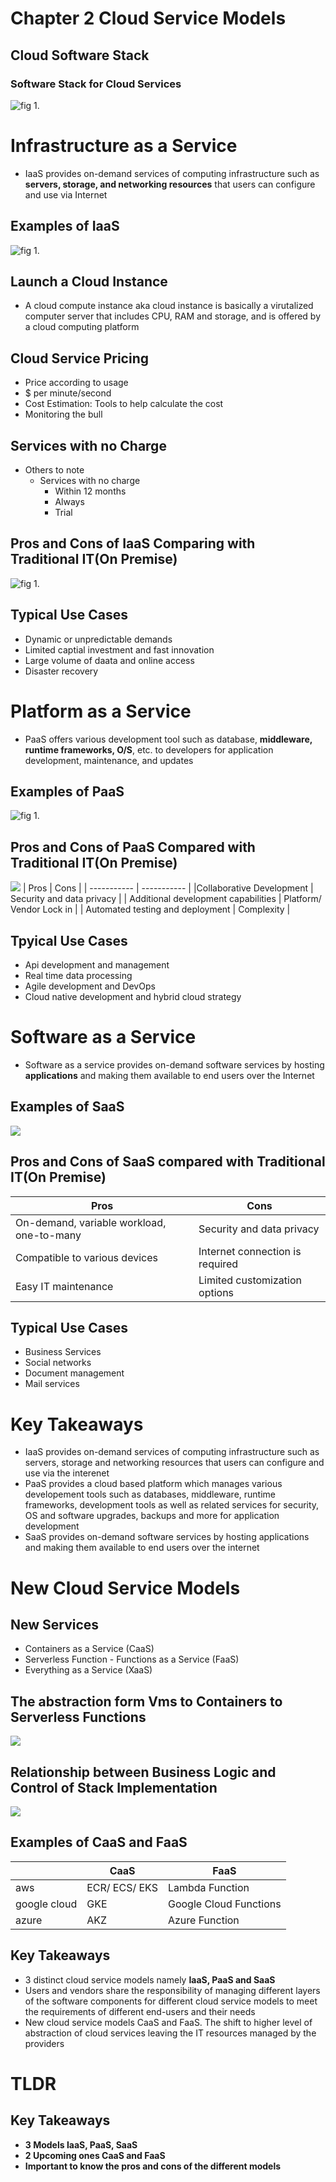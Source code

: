 # Chapter 2 Cloud Service Models
## Cloud Software Stack
### Software Stack for Cloud Services
![fig 1.](ImageAssets/Cpt2.1.png)
# Infrastructure as a Service
* IaaS provides on-demand services of computing infrastructure such as **servers, storage, and networking resources** that users can configure and use via Internet
## Examples of IaaS
![fig 1.](ImageAssets/Cpt2.3.png)
## Launch a Cloud Instance
* A cloud compute instance aka cloud instance is basically a virutalized computer server that includes CPU, RAM and storage, and is offered by a cloud computing platform
## Cloud Service Pricing
* Price according to usage
* $ per minute/second
* Cost Estimation: Tools to help calculate the cost
* Monitoring the bull
## Services with no Charge
* Others to note
    * Services with no charge
        * Within 12 months
        * Always
        * Trial
## Pros and Cons of IaaS Comparing with Traditional IT(On Premise)
![fig 1.](ImageAssets/Cpt2.2.png)
## Typical Use Cases
* Dynamic or unpredictable demands
* Limited captial investment and fast innovation
* Large volume of daata and online access
* Disaster recovery
# Platform as a Service
* PaaS offers various development tool such as database, **middleware, runtime frameworks, O/S**, etc. to developers for application development, maintenance, and updates
## Examples of PaaS
![fig 1.](ImageAssets/Cpt2.3.png)
## Pros and Cons of PaaS Compared with Traditional IT(On Premise)
![](ImageAssets/Cpt2.5.png)
| Pros | Cons |
| ----------- | ----------- |
|Collaborative Development | Security and data privacy |
| Additional development capabilities | Platform/ Vendor Lock in |
| Automated testing and deployment | Complexity |
## Tpyical Use Cases
* Api development and management
* Real time data processing
* Agile development and DevOps
* Cloud native development and hybrid cloud strategy
# Software as a Service
* Software as a service provides on-demand software services by hosting **applications** and making them available to end users over the Internet
## Examples of SaaS
![](ImageAssets/Cpt2.6.png)
## Pros and Cons of SaaS compared with Traditional IT(On Premise)
| Pros | Cons |
| ----------- | ----------- |
| On-demand, variable workload, one-to-many | Security and data privacy |
| Compatible to various devices | Internet connection is required |
| Easy IT maintenance | Limited customization options |
## Typical Use Cases
* Business Services
* Social networks
* Document management
* Mail services
# Key Takeaways
* IaaS provides on-demand services of computing infrastructure such as servers, storage and networking resources that users can configure and use via the interenet
* PaaS provides a cloud based platform which manages various developement tools such as databases, middleware, runtime frameworks, development tools as well as related services for security, OS and software upgrades, backups and more for application development
* SaaS provides on-demand software services by hosting applications and making them available to end users over the internet
# New Cloud Service Models
## New Services
* Containers as a Service (CaaS)
* Serverless Function - Functions as a Service (FaaS)
* Everything as a Service (XaaS)
## The abstraction form Vms to Containers to Serverless Functions
![](ImageAssets/Cpt2.7.png)
## Relationship between Business Logic and Control of Stack Implementation
![](ImageAssets/Cpt2.8.png)
## Examples of CaaS and FaaS
|       | CaaS | FaaS |
|-------|------|------|
| aws   | ECR/ ECS/ EKS |Lambda Function|
| google cloud|GKE|Google Cloud Functions|
| azure | AKZ|Azure Function|
## Key Takeaways
* 3 distinct cloud service models namely **IaaS, PaaS and SaaS**
* Users and vendors share the responsibility of managing different layers of the software components for different cloud service models to meet the requirements of different end-users and their needs
* New cloud service models CaaS and FaaS. The shift to higher level of abstraction of cloud services leaving the IT resources managed by the providers
# TLDR
## Key Takeaways
* **3 Models IaaS, PaaS, SaaS**
* **2 Upcoming ones CaaS and FaaS**
* **Important to know the pros and cons of the different models**